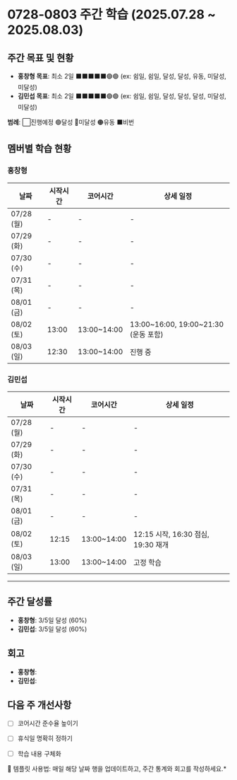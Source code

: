 # 0728-0803 주간 학습 (2025.07.28 ~ 2025.08.03)

## 주간 목표 및 현황
- **홍창형 목표**: 최소 2일 ⬛️⬛️⬛️⬛️⬛️🟢🟢 (ex: 쉼일, 쉼일, 달성, 달성, 유동, 미달성, 미달성)
- **김민섭 목표**: 최소 2일 ⬛️⬛️⬛️⬛️⬛️🟢🟢 (ex: 쉼일, 쉼일, 달성, 달성, 달성, 미달성, 미달성)

**범례**: ⬜진행예정 🟢달성 🔴미달성 🟠유동 ⬛️비번 

## 멤버별 학습 현황

### 홍창형
| 날짜 | 시작시간 | 코어시간 | 상세 일정 |
|------|----------|----------|-----------|
| 07/28 (월) | - | - | - |
| 07/29 (화) | - | - | - |
| 07/30 (수) | - | - | - |
| 07/31 (목) | - | - | - |
| 08/01 (금) | - | - | - |
| 08/02 (토) | 13:00 | 13:00~14:00 | 13:00~16:00, 19:00~21:30 (운동 포함) |
| 08/03 (일) | 12:30 | 13:00~14:00 | 진행 중 |

### 김민섭
| 날짜 | 시작시간 | 코어시간 | 상세 일정 |
|------|----------|----------|-----------|
| 07/28 (월) | - | - | - |
| 07/29 (화) | - | - | - |
| 07/30 (수) | - | - | - |
| 07/31 (목) | - | - | - |
| 08/01 (금) | - | - | - |
| 08/02 (토) | 12:15 | 13:00~14:00 | 12:15 시작, 16:30 점심, 19:30 재개 |
| 08/03 (일) | 13:00 | 13:00~14:00 | 고정 학습 |

---

## 주간 달성률
- **홍창형**: 3/5일 달성 (60%)
- **김민섭**: 3/5일 달성 (60%)

## 회고
- **홍창형**:
- **김민섭**:

## 다음 주 개선사항
- [ ] 코어시간 준수율 높이기
- [ ] 휴식일 명확히 정하기
- [ ] 학습 내용 구체화


📝 템플릿 사용법: 매일 해당 날짜 행을 업데이트하고, 주간 통계와 회고를 작성하세요.*
